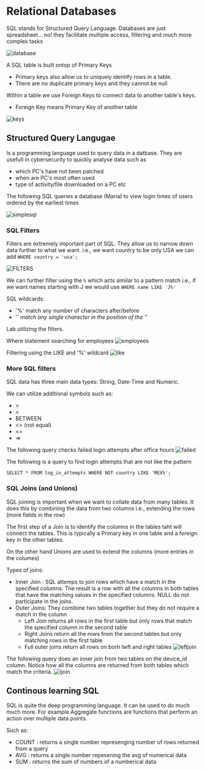 # Relational Databases 

SQL stands for Structured Query Language. Databases are just spreadsheet... no!
they facilitate multiple access, filtering and much more complex tasks

![database](./db.jpg)

A SQL table is built ontop of Primary Keys
- Primary keys also allow us to uniquely identify rows in a table.
- There are no duplicate primary keys and they cannot be null

Within a table we use Foreign Keys to connect data to another table's keys.
- Foreign Key means Primary Key of another table

![keys](keys.jpg)

## Structured Query Langugae
Is a programming language used to query data in a datbase.
They are usefull in cybersecurity to quickly analyse data such as
- which PC's have not been patched
- when are PC's most often used
- type of activity/file downloaded on a PC etc


The following SQL queries a database (Maria) to view login times of users ordered by the earliest times

![simplesql](simeple_sql_orderby.jpg)

### SQL Filters

Filters are extremely important part of SQL. They allow us to narrow down data further to what we want. i.e., we want country to be only USA we can add `WHERE country = 'usa';`

![FILTERS](filters.jpg)

We can further filter using the `%` which acts similar to a pattern match i.e., if we want names starting with J we would use `WHERE name LIKE 'J%'`

SQL wildcards:
- '%' match any number of characters after/before
- '_' match any single character in the position of the '_'

Lab utilizing the filters.

Where statement searching for employees
![employees](whrere.jpg)

Filtering using the LIKE and '%' wildcard
![like](like.jpg)

### More SQL filters 
SQL data has three main data types: String, Date-Time and Numeric.

We can utilize additional symbols such as:
- \>
- <
- BETWEEN
- <> (not equal)
- <=
- =>

The following query checks failed login attempts after office hours
![failed](failed_login_attempts.jpg)

The following is a query to find login attempts that are not like the pattern

```
SELECT * FROM log_in_attempts WHERE NOT country LIKE 'MEX%';
```

### SQL Joins (and Unions)
SQL joining is important when we want to collate data from many tables. It does this by combining the data from two columns i.e., extending the rows (more fields in the row)

The first step of a Join is to identify the columns in the tables taht will connect the tables. This is typically a Primary key in one table and a foreign key in the other tables.

On the other hand Unions are used to extend the columns (more entries in the columes)


Types of joins:
- Inner Join :  SQL attemps to join rows which have a match in the specified columns. The result is a row with all the columns in both tables that have the matching values in the specified columns. NULL do not participate in the joins.
- Outer Joins: They comibine two tables together but they do not require a match in the column
  - Left Join returns all rows in the first table but only rows that match the specified column in the second table
  - Right Joins return all the rows from the second tables but only matching rows in the first table
  - Full outer joins return all rows on borh lwft and right tables
![leftjoin](./leftjoin.jpg)


The following query does an inner join from two tables on the device_id column.
Notice how all the columns are returned from both tables which match the criteria.
![ijoin](innerjoin.jpg)

## Continous learning SQL

SQL is quite the deep programming language. It can be used to do much much more. For example Aggregate functions are functions that perform an action over multiple data points.

Such as:
- COUNT : returns a single number represenging number of rows returned from a query
- AVG : returns a single number repesening the avg of numerical data
- SUM : returns the sum of numbers of a numberical data


